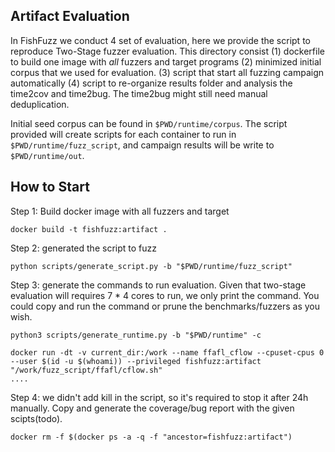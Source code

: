 ## Artifact Evaluation

In FishFuzz we conduct 4 set of evaluation, here we provide the script to reproduce Two-Stage fuzzer evaluation.
This directory consist (1) dockerfile to build one image with *all* fuzzers and target programs (2) 
minimized initial corpus that we used for evaluation. (3) script that start all fuzzing campaign automatically 
(4) script to re-organize results folder and analysis the time2cov and time2bug. The time2bug might still need manual deduplication.

Initial seed corpus can be found in `$PWD/runtime/corpus`. The script provided will create scripts for each container to run in `$PWD/runtime/fuzz_script`, 
and campaign results will be write to `$PWD/runtime/out`.

## How to Start

Step 1: Build docker image with all fuzzers and target
```
docker build -t fishfuzz:artifact .
```
Step 2: generated the script to fuzz
```
python scripts/generate_script.py -b "$PWD/runtime/fuzz_script"
```

Step 3: generate the commands to run evaluation. Given that two-stage evaluation will requires 7 * 4 cores to run, we only 
print the command. You could copy and run the command or prune the benchmarks/fuzzers as you wish.

```
python3 scripts/generate_runtime.py -b "$PWD/runtime" -c

docker run -dt -v current_dir:/work --name ffafl_cflow --cpuset-cpus 0 --user $(id -u $(whoami)) --privileged fishfuzz:artifact "/work/fuzz_script/ffafl/cflow.sh" 
....
```

Step 4: we didn't add kill in the script, so it's required to stop it after 24h manually. Copy and generate the coverage/bug report with the given scipts(todo).

```
docker rm -f $(docker ps -a -q -f "ancestor=fishfuzz:artifact")
```
